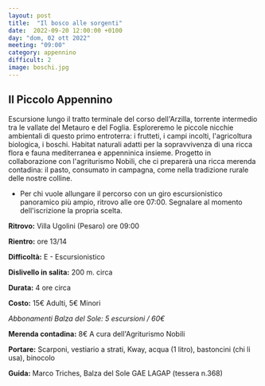 ```yaml
---
layout: post
title:  "Il bosco alle sorgenti"
date:  2022-09-20 12:00:00 +0100
day: "dom, 02 ott 2022"
meeting: "09:00"
category: appennino 
difficult: 2
image: boschi.jpg
---
```


## Il Piccolo Appennino

Escursione lungo il tratto terminale del corso dell'Arzilla, torrente intermedio tra le vallate del Metauro e del Foglia.
Esploreremo le piccole nicchie ambientali di questo primo entroterra: i frutteti, i campi incolti, l'agricoltura biologica, i boschi. Habitat naturali adatti per la sopravvivenza di una ricca flora e fauna mediterranea e appenninica insieme.
Progetto in collaborazione con l'agriturismo Nobili, che ci preparerà una ricca merenda contadina: il pasto, consumato in campagna, come nella tradizione rurale delle nostre colline.

* Per chi vuole allungare il percorso con un giro escursionistico panoramico più ampio, ritrovo alle ore 07:00. Segnalare al momento dell'iscrizione la propria scelta.

**Ritrovo:** Villa Ugolini (Pesaro) ore 09:00

**Rientro:** ore 13/14 

**Difficoltà:** E - Escursionistico

**Dislivello in salita:** 200 m. circa

**Durata:** 4 ore circa

**Costo:** 15€ Adulti, 5€ Minori

*Abbonamenti Balza del Sole: 5 escursioni / 60€*

**Merenda contadina:** 8€ 
A cura dell'Agriturismo Nobili

**Portare:** Scarponi, vestiario a strati, Kway, acqua (1 litro), bastoncini (chi li usa), binocolo

**Guida:** Marco Triches, Balza del Sole GAE LAGAP (tessera n.368)
